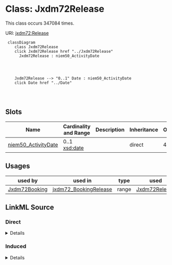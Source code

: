

# Class: Jxdm72Release




This class occurs 347084 times.


URI: [jxdm72:Release](http://release.niem.gov/niem/domains/jxdm/7.2/Release)






```mermaid
 classDiagram
    class Jxdm72Release
    click Jxdm72Release href "../Jxdm72Release"
      Jxdm72Release : niem50_ActivityDate
        
          
    
    
    Jxdm72Release --> "0..1" Date : niem50_ActivityDate
    click Date href "../Date"

        
      
```




<!-- no inheritance hierarchy -->


## Slots

| Name | Cardinality and Range | Description | Inheritance | Occurrences |
| ---  | --- | --- | --- | --- |
| [niem50_ActivityDate](../slots/niem50_ActivityDate.md) | 0..1 <br/> [xsd:date](http://www.w3.org/2001/XMLSchema#date) |  <br/>  | direct | 400567 |





## Usages

| used by | used in | type | used |
| ---  | --- | --- | --- |
| [Jxdm72Booking](../classes/Jxdm72Booking.md) | [jxdm72_BookingRelease](../slots/jxdm72_BookingRelease.md) | range | [Jxdm72Release](../classes/Jxdm72Release.md) |











## LinkML Source

<!-- TODO: investigate https://stackoverflow.com/questions/37606292/how-to-create-tabbed-code-blocks-in-mkdocs-or-sphinx -->

### Direct

<details>

```yaml
name: jxdm72_Release
from_schema: okns:scales-kg
rank: 1000
slots:
- niem50_ActivityDate
class_uri: jxdm72:Release

```
</details>

### Induced

<details>

```yaml
name: jxdm72_Release
from_schema: okns:scales-kg
rank: 1000
attributes:
  niem50_ActivityDate:
    name: niem50_ActivityDate
    from_schema: okns:scales-kg
    rank: 1000
    slot_uri: niem50:ActivityDate
    alias: niem50_ActivityDate
    owner: jxdm72_Release
    domain_of:
    - jxdm72_Arrest
    - jxdm72_Booking
    - jxdm72_Release
    range: date
class_uri: jxdm72:Release

```
</details>